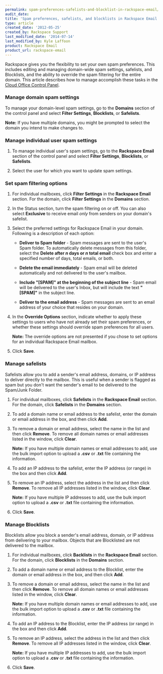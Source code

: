 ```yaml
---
permalink: spam-preferences-safelists-and-blocklist-in-rackspace-email/
audit_date:
title: 'Spam preferences, safelists, and blocklists in Rackspace Email'
type: article
created_date: '2012-05-25'
created_by: Rackspace Support
last_modified_date: '2014-07-14'
last_modified_by: Kyle Laffoon
product: Rackspace Email
product_url: rackspace-email
---
```


Rackspace gives you the flexibility to set your own spam preferences. This includes editing and managing domain-wide spam settings, safelists, and Blocklists, and the ability to
override the spam filtering for the entire domain. This article describes how to manage accomplish these tasks in the [Cloud Office Control Panel](https://cp.rackspace.com).

### Manage domain spam settings

To manage your domain-level spam settings, go to the **Domains** section of the control panel and select **Filter Settings**, **Blocklists**, or **Safelists**.

**Note:** If you have multiple domains, you might be prompted to select the domain you intend to make changes to.

### Manage individual user spam settings

1. To manage individual user's spam settings, go to the **Rackspace Email** section of the control panel and select **Filter Settings**, **Blocklists**, or **Safelists**.

2. Select the user for which you want to update spam settings.

### Set spam filtering options

1. For individual mailboxes, click **Filter Settings** in the **Rackspace Email** section. For the domain, click **Filter Settings** in the **Domains** section.

2. In the Status section, turn the spam filtering on or off. You can also select **Exclusive** to receive email *only* from senders on your domain's safelist.

3. Select the preferred settings for Rackspace Email in your domain. Following is a description of each option:

    -   **Deliver to Spam folder** - Spam messages are sent to the user's Spam folder. To automatically delete messages from this folder, select the **Delete after *n* days or *n* total email** check box and enter a specified number of days, total emails, or both.

    -   **Delete the email immediately** - Spam email will be deleted automatically and not delivered to the user's mailbox.

    -   **Include "\[SPAM\]" at the beginning of the subject line** - Spam email will be delivered to the user's Inbox, but will include the text **"\[SPAM\]"** in the subject line.

    -   **Deliver to the email address** - Spam messages are sent to an email address of your choice that resides on your domain.

4. In the **Override Options** section, indicate whether to apply these settings to users who have not already set their spam preferences, or whether these settings should override spam preferences for all users.

    **Note:** The override options are not presented if you chose to set options for an individual Rackspace Email mailbox.

5. Click **Save**.

### Manage safelists

Safelists allow you to add a sender's email address, domains, or IP address to deliver directly to the mailbox. This is useful when a sender is flagged as spam but you don't want the sender's email to be delivered to the Spam/Junk Folder.

1. For individual mailboxes, click **Safelists** in the **Rackspace Email** section. For the domain, click **Safelists** in the **Domains** section.

2. To add a domain name or email address to the safelist, enter the domain or email address in the box, and then click **Add**.

3. To remove a domain or email address, select the name in the list and then click **Remove**. To remove all domain names or email addresses listed in the window, click **Clear**.

   **Note:** If you have multiple domain names or email addresses to add, use the bulk import option to upload a **.csv** or **.txt** file containing the information.

4.  To add an IP address to the safelist, enter the IP address (or range) in the box and then click **Add**.

5.  To remove an IP address, select the address in the list and then click **Remove**. To remove all IP addresses listed in the window, click **Clear**.

    **Note:** If you have multiple IP addresses to add, use the bulk import option to upload a **.csv** or **.txt** file containing the information.

6.  Click **Save**.

### Manage Blocklists

Blocklists allow you block a sender's email address, domain, or IP address from delivering to your mailbox. Objects that are Blocklisted are not delivered to the mailbox.

1. For individual mailboxes, click **Backlists** in the **Rackspace Email** section. For the domain, click **Blocklists** in the **Domains** section.

2.  To add a domain name or email address to the Blocklist, enter the domain or email address in the box, and then click **Add**.

3.  To remove a domain or email address, select the name in the list and then click **Remove**. To remove all domain names or email addresses listed in the window, click **Clear**.

    **Note:** If you have multiple domain names or email addresses to add, use the bulk import option to upload a **.csv** or **.txt** file containing the information.

4. To add an IP address to the Blocklist, enter the IP address (or range) in the box and then click **Add**.

5. To remove an IP address, select the address in the list and then click **Remove**. To remove all IP addresses listed in the window, click **Clear**.

    **Note:** If you have multiple IP addresses to add, use the bulk import option to upload a **.csv** or **.txt** file containing the information.

6.  Click **Save**.
